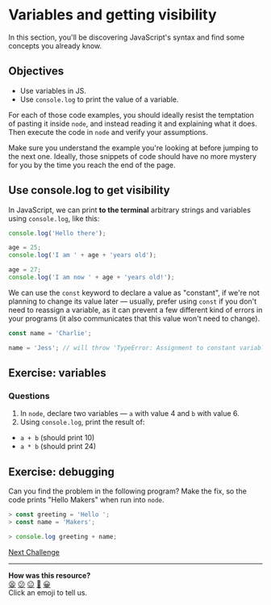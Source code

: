 # Variables and getting visibility

In this section, you'll be discovering JavaScript's syntax and find some concepts you already know.

<!-- OMITTED -->

## Objectives

 * Use variables in JS.
 * Use `console.log` to print the value of a variable.

For each of those code examples, you should ideally resist the temptation of pasting it inside `node`, and instead reading it and explaining what it does. Then execute the code in `node` and verify your assumptions.

Make sure you understand the example you're looking at before jumping to the next one. Ideally, those snippets of code should have no more mystery for you by the time you reach the end of the page.

## Use console.log to get visibility

In JavaScript, we can print **to the terminal** arbitrary strings and variables using `console.log`, like this:
```javascript
console.log('Hello there');

age = 25;
console.log('I am ' + age + 'years old');

age = 27;
console.log('I am now ' + age + 'years old!');
```

We can use the `const` keyword to declare a value as "constant", if we're not planning to change its value later — usually, prefer using `const` if you don't need to reassign a variable, as it can prevent a few different kind of errors in your programs (it also communicates that this value won't need to change).

```javascript
const name = 'Charlie';

name = 'Jess'; // will throw 'TypeError: Assignment to constant variable.'
```

## Exercise: variables


### Questions

1. In `node`, declare two variables — `a` with value 4 and `b` with value 6.
2. Using `console.log`, print the result of:
  * `a + b` (should print 10)
  * `a * b` (should print 24)

## Exercise: debugging

Can you find the problem in the following program? Make the fix, so the code prints "Hello Makers" when run into `node`.

```javascript
> const greeting = 'Hello ';
> const name = 'Makers';

> console.log greeting + name;
```


[Next Challenge](04_functions.md)

<!-- BEGIN GENERATED SECTION DO NOT EDIT -->

---

**How was this resource?**  
[😫](https://airtable.com/shrUJ3t7KLMqVRFKR?prefill_Repository=makersacademy/javascript-fundamentals&prefill_File=contents/03_variables_and_visibility.md&prefill_Sentiment=😫) [😕](https://airtable.com/shrUJ3t7KLMqVRFKR?prefill_Repository=makersacademy/javascript-fundamentals&prefill_File=contents/03_variables_and_visibility.md&prefill_Sentiment=😕) [😐](https://airtable.com/shrUJ3t7KLMqVRFKR?prefill_Repository=makersacademy/javascript-fundamentals&prefill_File=contents/03_variables_and_visibility.md&prefill_Sentiment=😐) [🙂](https://airtable.com/shrUJ3t7KLMqVRFKR?prefill_Repository=makersacademy/javascript-fundamentals&prefill_File=contents/03_variables_and_visibility.md&prefill_Sentiment=🙂) [😀](https://airtable.com/shrUJ3t7KLMqVRFKR?prefill_Repository=makersacademy/javascript-fundamentals&prefill_File=contents/03_variables_and_visibility.md&prefill_Sentiment=😀)  
Click an emoji to tell us.

<!-- END GENERATED SECTION DO NOT EDIT -->
